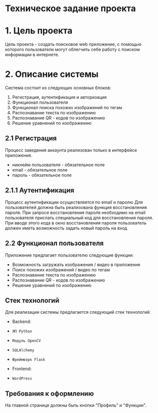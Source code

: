 Техническое задание проекта
===========================
# 1. Цель проекта
Цель проекта - создать поисковое web приложение, с помощью которого
пользователи могут облегчить себе работу с поиском информации в 
интернете.
# 2. Описание системы
Система состоит из следующих основных блоков:
   1. Регистрация, аутентификация и авторизация
   2. Функционал пользователя
   3. Функционал поиска похожих изображений по тегам
   4. Распознавание текста по изображению
   5. Распознавание QR - кодов по изображению
   6. Решение уравнений по изображению
## 2.1 Регистрация
Процесс заведения аккаунта реализован только в интерфейсе приложения.
+ никнейм пользователя - обязательное поле
+ email - обязательное поле
+ пароль - обязательное поле
## 2.1.1 Аутентификация
Процесс аутентификации осуществляется по email и паролю
Для пользователей должна быть реализована функция 
восстановления пароля. При запросе восстановления пароля 
необходимо на email пользователя прислать специальный 
код для восстановления пароля. При вводе этого кода в 
окно восстановления пароля пользователь должен иметь 
возможность задать новый пароль на вход
## 2.2 Функционал пользователя
Приложение предлагает пользователю следующие функции:
+ Возможность загружать изображения / видео в приложение
+ Поиск похожих изображений / видео по тегам
+ Распознавание текста по изображению
+ Распознавание QR - кодов по изображению
+ Решение уравнений по изображению
## Стек технологий
Для реализации системы предлагается следующий стек технологий:
+ Backend:
+     ЯП Python
+     Модуль OpenCV
+     SQLAlchemy 
+     Фреймворк Flask
+ Frontend:
+     WordPress
## Требования к оформлению
На главной странице должны быть кнопки "Профиль" и "Функции". 